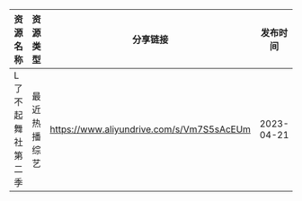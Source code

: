 | 资源名称      | 资源类型   | 分享链接                                      | 发布时间       |
| --------- | ------ | ----------------------------------------- | ---------- |
| L了不起舞社第二季 | 最近热播综艺 | https://www.aliyundrive.com/s/Vm7S5sAcEUm | 2023-04-21 |

